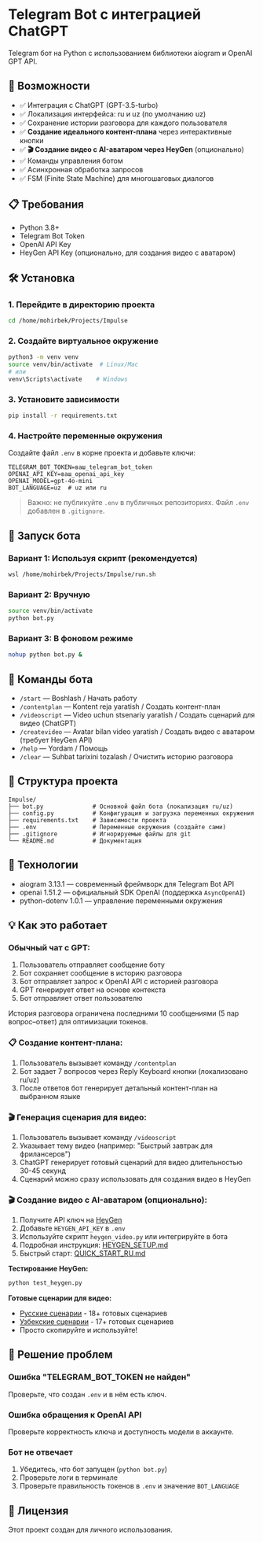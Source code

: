 # Telegram Bot с интеграцией ChatGPT

Telegram бот на Python с использованием библиотеки aiogram и OpenAI GPT API.

## 🚀 Возможности

- ✅ Интеграция с ChatGPT (GPT-3.5-turbo)
- ✅ Локализация интерфейса: ru и uz (по умолчанию uz)
- ✅ Сохранение истории разговора для каждого пользователя
- ✅ **Создание идеального контент-плана** через интерактивные кнопки
- ✅ **🎬 Создание видео с AI-аватаром через HeyGen** (опционально)
- ✅ Команды управления ботом
- ✅ Асинхронная обработка запросов
- ✅ FSM (Finite State Machine) для многошаговых диалогов

## 📋 Требования

- Python 3.8+
- Telegram Bot Token
- OpenAI API Key
- HeyGen API Key (опционально, для создания видео с аватаром)

## 🛠️ Установка

### 1. Перейдите в директорию проекта

```bash
cd /home/mohirbek/Projects/Impulse
```

### 2. Создайте виртуальное окружение

```bash
python3 -m venv venv
source venv/bin/activate  # Linux/Mac
# или
venv\Scripts\activate    # Windows
```

### 3. Установите зависимости

```bash
pip install -r requirements.txt
```

### 4. Настройте переменные окружения

Создайте файл `.env` в корне проекта и добавьте ключи:

```env
TELEGRAM_BOT_TOKEN=ваш_telegram_bot_token
OPENAI_API_KEY=ваш_openai_api_key
OPENAI_MODEL=gpt-4o-mini
BOT_LANGUAGE=uz  # uz или ru
```

> Важно: не публикуйте `.env` в публичных репозиториях. Файл `.env` добавлен в `.gitignore`.

## 🎯 Запуск бота

### Вариант 1: Используя скрипт (рекомендуется)
```bash
wsl /home/mohirbek/Projects/Impulse/run.sh
```

### Вариант 2: Вручную
```bash
source venv/bin/activate
python bot.py
```

### Вариант 3: В фоновом режиме
```bash
nohup python bot.py &
```

## 📱 Команды бота

- `/start` — Boshlash / Начать работу
- `/contentplan` — Kontent reja yaratish / Создать контент-план
- `/videoscript` — Video uchun stsenariy yaratish / Создать сценарий для видео (ChatGPT)
- `/createvideo` — Avatar bilan video yaratish / Создать видео с аватаром (требует HeyGen API)
- `/help` — Yordam / Помощь
- `/clear` — Suhbat tarixini tozalash / Очистить историю разговора

## 📁 Структура проекта

```
Impulse/
├── bot.py              # Основной файл бота (локализация ru/uz)
├── config.py           # Конфигурация и загрузка переменных окружения
├── requirements.txt    # Зависимости проекта
├── .env                # Переменные окружения (создайте сами)
├── .gitignore          # Игнорируемые файлы для git
└── README.md           # Документация
```

## 🔧 Технологии

- aiogram 3.13.1 — современный фреймворк для Telegram Bot API
- openai 1.51.2 — официальный SDK OpenAI (поддержка `AsyncOpenAI`)
- python-dotenv 1.0.1 — управление переменными окружения

## 💡 Как это работает

### Обычный чат с GPT:
1. Пользователь отправляет сообщение боту
2. Бот сохраняет сообщение в историю разговора
3. Бот отправляет запрос к OpenAI API с историей разговора
4. GPT генерирует ответ на основе контекста
5. Бот отправляет ответ пользователю

История разговора ограничена последними 10 сообщениями (5 пар вопрос–ответ) для оптимизации токенов.

### 📋 Создание контент-плана:
1. Пользователь вызывает команду `/contentplan`
2. Бот задает 7 вопросов через Reply Keyboard кнопки (локализовано ru/uz)
3. После ответов бот генерирует детальный контент-план на выбранном языке

### 🎬 Генерация сценария для видео:
1. Пользователь вызывает команду `/videoscript`
2. Указывает тему видео (например: "Быстрый завтрак для фрилансеров")
3. ChatGPT генерирует готовый сценарий для видео длительностью 30-45 секунд
4. Сценарий можно сразу использовать для создания видео в HeyGen

### 🎬 Создание видео с AI-аватаром (опционально):
1. Получите API ключ на [HeyGen](https://www.heygen.com/)
2. Добавьте `HEYGEN_API_KEY` в `.env`
3. Используйте скрипт `heygen_video.py` или интегрируйте в бота
4. Подробная инструкция: [HEYGEN_SETUP.md](HEYGEN_SETUP.md)
5. Быстрый старт: [QUICK_START_RU.md](QUICK_START_RU.md)

**Тестирование HeyGen:**
```bash
python test_heygen.py
```

**Готовые сценарии для видео:**
- [Русские сценарии](ready_video_scripts.md) - 18+ готовых сценариев
- [Узбекские сценарии](ready_video_scripts_uz.md) - 17+ готовых сценариев
- Просто скопируйте и используйте!

## 🐛 Решение проблем

### Ошибка "TELEGRAM_BOT_TOKEN не найден"
Проверьте, что создан `.env` и в нём есть ключ.

### Ошибка обращения к OpenAI API
Проверьте корректность ключа и доступность модели в аккаунте.

### Бот не отвечает
1. Убедитесь, что бот запущен (`python bot.py`)
2. Проверьте логи в терминале
3. Проверьте правильность токенов в `.env` и значение `BOT_LANGUAGE`

## 📝 Лицензия

Этот проект создан для личного использования.
